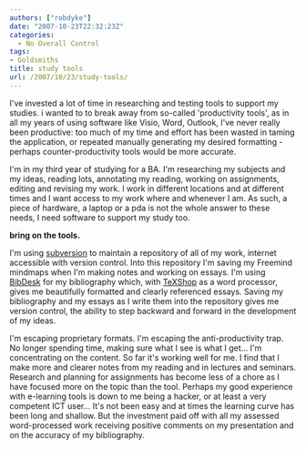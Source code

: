 ```yaml
---
authors: ["robdyke"]
date: "2007-10-23T22:32:23Z"
categories:
  - No Overall Control
tags:
- Goldsmiths
title: study tools
url: /2007/10/23/study-tools/
---
```

I've invested a lot of time in researching and testing tools to support my studies. i wanted to to break away from so-called 'productivity tools', as in all my years of using software like Visio, Word, Outlook, I've never really been productive: too much of my time and effort has been wasted in taming the application, or repeated manually generating my desired formatting - perhaps counter-productivity tools would be more accurate.

I'm in my third year of studying for a BA. I'm researching my subjects and my ideas, reading lots, annotating my reading, working on assignments, editing and revising my work. I work in different locations and at different times and I want access to my work where and whenever I am. As such, a piece of hardware, a laptop or a pda is not the whole answer to these needs, I need software to support my study too.
  
 **bring on the tools.**
  
<!--more-->

I'm using [subversion](http://subversion.tigris.org/) to maintain a repository of all of my work, internet accessible with version control. Into this repository I'm saving my Freemind mindmaps when I'm making notes and working on essays. I'm using [BibDesk](http://bibdesk.sourceforge.net/) for my bibliography which, with [TeXShop](http://www.uoregon.edu/~koch/texshop/ "TeXShop homepage") as a word processor, gives me beautifully formatted and clearly referenced essays. Saving my bibliography and my essays as I write them into the repository gives me version control, the ability to step backward and forward in the development of my ideas.

I'm escaping proprietary formats. I'm escaping the anti-productivity trap. No longer spending time, making sure what I see is what I get... I'm concentrating on the content. So far it's working well for me. I find that I make more and clearer notes from my reading and in lectures and seminars. Research and planning for assignments has become less of a chore as I have focused more on the topic than the tool. Perhaps my good experience with e-learning tools is down to me being a hacker, or at least a very competent ICT user... It's not been easy and at times the learning curve has been long and shallow. But the investment paid off with all my assessed word-processed work receiving positive comments on my presentation and on the accuracy of my bibliography.